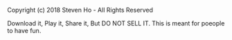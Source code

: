 Copyright (c) 2018 Steven Ho - All Rights Reserved

Download it, Play it, Share it, But DO NOT SELL IT. This is meant for poeople to have fun.
